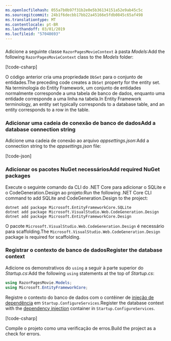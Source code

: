```yaml
---
ms.openlocfilehash: 055a7b0b97f31b2e0e5b36134151a52e9ab45c5c
ms.sourcegitcommit: 24b1f6decbb17bb22a45166e5fdb0845c65af498
ms.translationtype: MT
ms.contentlocale: pt-BR
ms.lasthandoff: 03/01/2019
ms.locfileid: "57048693"
---
```

<a name="dc"></a>
### 

<span data-ttu-id="e9c8f-101">Adicione a seguinte classe `RazorPagesMovieContext` à pasta *Models*:</span><span class="sxs-lookup"><span data-stu-id="e9c8f-101">Add the following `RazorPagesMovieContext` class to the *Models* folder:</span></span>  

[!code-csharp[](~/tutorials/razor-pages/razor-pages-start/sample/RazorPagesMovie22/Data/RazorPagesMovieContext.cs)]

<span data-ttu-id="e9c8f-102">O código anterior cria uma propriedade `DbSet` para o conjunto de entidades.</span><span class="sxs-lookup"><span data-stu-id="e9c8f-102">The preceding code creates a `DbSet` property for the entity set.</span></span> <span data-ttu-id="e9c8f-103">Na terminologia do Entity Framework, um conjunto de entidades normalmente corresponde a uma tabela de banco de dados, enquanto uma entidade corresponde a uma linha na tabela.</span><span class="sxs-lookup"><span data-stu-id="e9c8f-103">In Entity Framework terminology, an entity set typically corresponds to a database table, and an entity corresponds to a row in the table.</span></span>

<a name="cs"></a>

### <a name="add-a-database-connection-string"></a><span data-ttu-id="e9c8f-104">Adicionar uma cadeia de conexão de banco de dados</span><span class="sxs-lookup"><span data-stu-id="e9c8f-104">Add a database connection string</span></span>

<span data-ttu-id="e9c8f-105">Adicione uma cadeia de conexão ao arquivo *appsettings.json*:</span><span class="sxs-lookup"><span data-stu-id="e9c8f-105">Add a connection string to the *appsettings.json* file:</span></span>

[!code-json[](~/tutorials/razor-pages/razor-pages-start/sample/RazorPagesMovie/appsettings_SQLite.json?highlight=8-10)]

### <a name="add-required-nuget-packages"></a><span data-ttu-id="e9c8f-106">Adicionar os pacotes NuGet necessários</span><span class="sxs-lookup"><span data-stu-id="e9c8f-106">Add required NuGet packages</span></span>

<span data-ttu-id="e9c8f-107">Execute o seguinte comando da CLI do .NET Core para adicionar o SQLite e o CodeGeneration.Design ao projeto:</span><span class="sxs-lookup"><span data-stu-id="e9c8f-107">Run the following .NET Core CLI command to add SQLite and CodeGeneration.Design  to the project:</span></span>

```console
dotnet add package Microsoft.EntityFrameworkCore.SQLite
dotnet add package Microsoft.VisualStudio.Web.CodeGeneration.Design
dotnet add package Microsoft.EntityFrameworkCore.Design

```

<span data-ttu-id="e9c8f-108">O pacote `Microsoft.VisualStudio.Web.CodeGeneration.Design` é necessário para scaffolding.</span><span class="sxs-lookup"><span data-stu-id="e9c8f-108">The `Microsoft.VisualStudio.Web.CodeGeneration.Design` package is required for scaffolding.</span></span>

<a name="reg"></a>

### <a name="register-the-database-context"></a><span data-ttu-id="e9c8f-109">Registrar o contexto de banco de dados</span><span class="sxs-lookup"><span data-stu-id="e9c8f-109">Register the database context</span></span>

<span data-ttu-id="e9c8f-110">Adicione os demonstrativos do `using` a seguir à parte superior do *Startup.cs*:</span><span class="sxs-lookup"><span data-stu-id="e9c8f-110">Add the following `using` statements at the top of *Startup.cs*:</span></span>

```csharp
using RazorPagesMovie.Models;
using Microsoft.EntityFrameworkCore;
```

<span data-ttu-id="e9c8f-111">Registre o contexto do banco de dados com o contêiner de [injeção de dependência](xref:fundamentals/dependency-injection) em `Startup.ConfigureServices`.</span><span class="sxs-lookup"><span data-stu-id="e9c8f-111">Register the database context with the [dependency injection](xref:fundamentals/dependency-injection) container in `Startup.ConfigureServices`.</span></span>

[!code-csharp[](~/tutorials/razor-pages/razor-pages-start/sample/RazorPagesMovie22/Startup.cs?name=snippet_UseSqlite&highlight=11-12)]

<span data-ttu-id="e9c8f-112">Compile o projeto como uma verificação de erros.</span><span class="sxs-lookup"><span data-stu-id="e9c8f-112">Build the project as a check for errors.</span></span>
